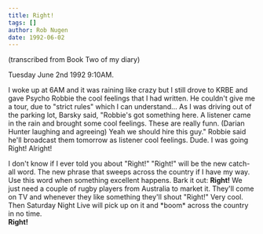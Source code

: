 ```yaml
---
title: Right!
tags: []
author: Rob Nugen
date: 1992-06-02
---
```


<p class=note>(transcribed from Book Two of my diary)

<p class=date>Tuesday June 2nd 1992 9:10AM.

<p>I woke up at 6AM and it was raining like crazy but I still drove to
KRBE and gave Psycho Robbie the cool feelings that I had written.  He
couldn't give me a tour, due to "strict rules" which I can
understand...  As I was driving out of the parking lot, Barsky said,
"Robbie's got something here.  A listener came in the rain and brought
some cool feelings.  These are really funn.  (Darian Hunter laughing
and agreeing) Yeah we should hire this guy."  Robbie said he'll
broadcast them tomorrow as listener cool feelings.  Dude.  I was going
Right!  Alright!

<p>I don't know if I ever told you about "Right!"  "Right!" will be
the new catch-all word.  The new phrase that sweeps across the country
if I have my way.  Use this word when something excellent happens.
Bark it out: <b>Right!</b> We just need a couple of rugby players from
Australia to market it.  They'll come on TV and whenever they like
something they'll shout "Right!"  Very cool.  Then Saturday Night Live
will pick up on it and *boom* across the country in no time.
<br><b>Right!</b>
